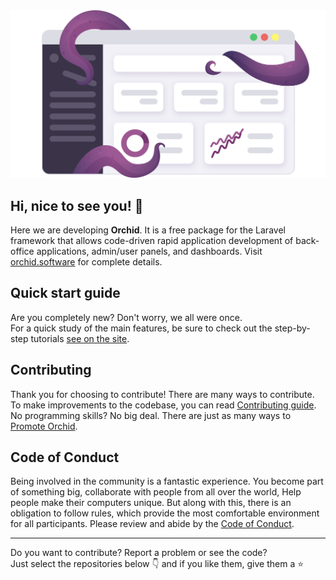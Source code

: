 <a href="https://github.com/orchidsoftware/platform">
   <img src="https://raw.githubusercontent.com/orchidsoftware/art/master/orchid-browser.png" alt="Orchid browser" />
</a>


## Hi, nice to see you! 👋

Here we are developing **Orchid**. It is a free package for the Laravel framework that allows code-driven rapid application development of back-office applications, admin/user panels, and dashboards. Visit [orchid.software](https://orchid.software/) for complete details.


## Quick start guide

Are you completely new? Don't worry, we all were once.   
For a quick study of the main features, be sure to check out the step-by-step tutorials [see on the site](https://orchid.software/en/docs/quickstart).


## Contributing

Thank you for choosing to contribute! There are many ways to contribute. To make improvements to the codebase, you can read [Contributing guide](https://orchid.software/en/community/contributors). No programming skills? No big deal. There are just as many ways to [Promote Orchid](https://orchid.software/en/community/promote).


## Code of Conduct

Being involved in the community is a fantastic experience. You become part of something big, collaborate with people from all over the world, Help people make their computers unique. But along with this, there is an obligation to follow rules, which provide the most comfortable environment for all participants. Please review and abide by the [Code of Conduct](https://orchid.software/en/community/code-of-conduct).

----
Do you want to contribute? Report a problem or see the code?   
Just select the repositories below 👇 and if you like them, give them a ⭐

<!--

----

## Hi there 👋


**Here are some ideas to get you started:**

🙋‍♀️ A short introduction - what is your organization all about?
🌈 Contribution guidelines - how can the community get involved?
👩‍💻 Useful resources - where can the community find your docs? Is there anything else the community should know?
🍿 Fun facts - what does your team eat for breakfast?
🧙 Remember, you can do mighty things with the power of [Markdown](https://guides.github.com/features/mastering-markdown/)
-->

